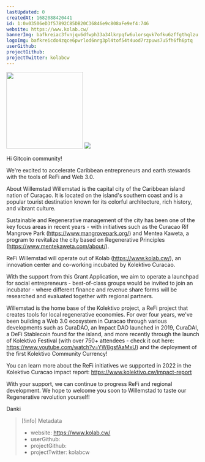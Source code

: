 ```yaml
---
lastUpdated: 0
createdAt: 1682088420441
id: 1:0x03506eD3f57892C85DB20C36846e9c808aFe9ef4:746
website: https://www.kolab.cw/
bannerImg: bafkreiac3fvnjqv6dfwph33a34lkrpqfw6ulorsqvk7ofku6zffgthqlzu
logoImg: bafkreicdo4zqce6pwrlod6nrg3pl4tof54t4uod7rzpuws7u5fh6fh6ptq
userGithub:
projectGithub:
projectTwitter: kolabcw
---
```


<img style="width: 200px" src="https://ipfs-grants-stack.gitcoin.co/ipfs/bafkreicdo4zqce6pwrlod6nrg3pl4tof54t4uod7rzpuws7u5fh6fh6ptq">

<img src="https://ipfs-grants-stack.gitcoin.co/ipfs/bafkreiac3fvnjqv6dfwph33a34lkrpqfw6ulorsqvk7ofku6zffgthqlzu">

Hi Gitcoin community!

We're excited to accelerate Caribbean entrepreneurs and earth stewards with the tools of ReFi and Web 3.0.

About Willemstad
Willemstad is the capital city of the Caribbean island nation of Curaçao. It is located on the island's southern coast and is a popular tourist destination known for its colorful architecture, rich history, and vibrant culture.

Sustainable and Regenerative management of the city has been one of the key focus areas in recent years - with initiatives such as the Curacao Rif Mangrove Park (https://www.mangrovepark.org/) and Mentea Kaweta, a program to revitalize the city based on Regenerative Principles (https://www.mentekaweta.com/about/).

ReFi Willemstad will operate out of Kolab (https://www.kolab.cw/), an innovation center and co-working incubated by Kolektivo Curacao. 

With the support from this Grant Application, we aim to operate a launchpad for social entrepreneurs - best-of-class groups would be invited to join an incubator - where different finance and revenue share forms will be researched and evaluated together with regional partners.

Willemstad is the home base of the Kolektivo project, a ReFi project that creates tools for local regenerative economies. For over four years, we've been building a Web 3.0 ecosystem in Curacao through various developments such as CuraDAO, an Impact DAO launched in 2019, CuraDAI, a DeFi Stablecoin found for the island, and more recently through the launch of Kolektivo Festival (with over 750+ attendees - check it out here: https://www.youtube.com/watch?v=YW8gsfAaMxU) and the deployment of the first Kolektivo Community Currency! 

You can learn more about the ReFi initiatives we supported in 2022 in the Kolektivo Curacao impact report: https://www.kolektivo.cw/impact-report

With your support, we can continue to progress ReFi and regional development. We hope to welcome you soon to Willemstad to taste our Regenerative revolution yourself!

Danki


> [!info] Metadata
> * website: https://www.kolab.cw/
> * userGithub: 
> * projectGithub: 
> * projectTwitter: kolabcw